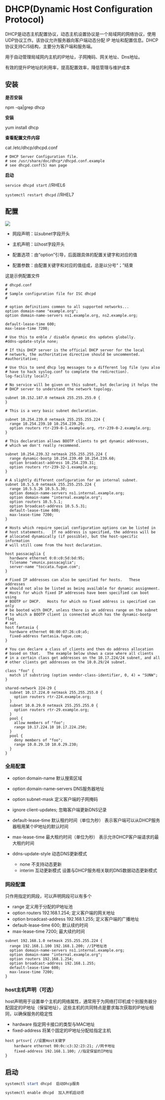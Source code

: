 # DHCP(Dynamic Host Configuration Protocol)

DHCP是动态主机配置协议，动态主机设置协议是一个局域网的网络协议，使用UDP协议工作。该协议允许服务器向客户端动态分配 IP 地址和配置信息。DHCP协议支持C/S结构，主要分为客户端和服务端。

用于自动管理局域网内主机的IP地址，子网掩码、网关地址、Dns地址。

有效的提升IP地址的利用率，提高配置效率，降低管理与维护成本


## 安装

**是否安装**

npm -qa|grep dhcp


**安装**

yum install dhcp

**查看配置文件内容**

cat /etc/dhcp/dhcpd.conf

```
# DHCP Server Configuration file.
# see /usr/share/doc/dhcp*/dhcpd.conf.example
# see dhcpd.conf(5) man page
```

**启动**

`service dhcpd start` //RHEL6

`systemctl restart dhcpd` //RHEL7

## 配置

![](https://i.loli.net/2019/05/08/5cd239ccaf61e.png)

- 网段声明：以subnet字段开头

- 主机声明：以host字段开头

- 配置选项：由“option”引导，后面跟具体的配置关键字和对应的值

- 配置参数：由配置关键字和对应的值组成，总是以分号“；”结束

这是示例配置文件

```
# dhcpd.conf
#
# Sample configuration file for ISC dhcpd
#

# option definitions common to all supported networks...
option domain-name "example.org";
option domain-name-servers ns1.example.org, ns2.example.org;

default-lease-time 600;
max-lease-time 7200;

# Use this to enble / disable dynamic dns updates globally.
#ddns-update-style none;

# If this DHCP server is the official DHCP server for the local
# network, the authoritative directive should be uncommented.
#authoritative;

# Use this to send dhcp log messages to a different log file (you also
# have to hack syslog.conf to complete the redirection).
log-facility local7;

# No service will be given on this subnet, but declaring it helps the 
# DHCP server to understand the network topology.

subnet 10.152.187.0 netmask 255.255.255.0 {
}

# This is a very basic subnet declaration.

subnet 10.254.239.0 netmask 255.255.255.224 {
  range 10.254.239.10 10.254.239.20;
  option routers rtr-239-0-1.example.org, rtr-239-0-2.example.org;
}

# This declaration allows BOOTP clients to get dynamic addresses,
# which we don't really recommend.

subnet 10.254.239.32 netmask 255.255.255.224 {
  range dynamic-bootp 10.254.239.40 10.254.239.60;
  option broadcast-address 10.254.239.31;
  option routers rtr-239-32-1.example.org;
}

# A slightly different configuration for an internal subnet.
subnet 10.5.5.0 netmask 255.255.255.224 {
  range 10.5.5.26 10.5.5.30;
  option domain-name-servers ns1.internal.example.org;
  option domain-name "internal.example.org";
  option routers 10.5.5.1;
  option broadcast-address 10.5.5.31;
  default-lease-time 600;
  max-lease-time 7200;
}

# Hosts which require special configuration options can be listed in
# host statements.   If no address is specified, the address will be
# allocated dynamically (if possible), but the host-specific information
# will still come from the host declaration.

host passacaglia {
  hardware ethernet 0:0:c0:5d:bd:95;
  filename "vmunix.passacaglia";
  server-name "toccata.fugue.com";
}

# Fixed IP addresses can also be specified for hosts.   These addresses
# should not also be listed as being available for dynamic assignment.
# Hosts for which fixed IP addresses have been specified can boot using
# BOOTP or DHCP.   Hosts for which no fixed address is specified can only
# be booted with DHCP, unless there is an address range on the subnet
# to which a BOOTP client is connected which has the dynamic-bootp flag
# set.
host fantasia {
  hardware ethernet 08:00:07:26:c0:a5;
  fixed-address fantasia.fugue.com;
}

# You can declare a class of clients and then do address allocation
# based on that.   The example below shows a case where all clients
# in a certain class get addresses on the 10.17.224/24 subnet, and all
# other clients get addresses on the 10.0.29/24 subnet.

class "foo" {
  match if substring (option vendor-class-identifier, 0, 4) = "SUNW";
}

shared-network 224-29 {
  subnet 10.17.224.0 netmask 255.255.255.0 {
    option routers rtr-224.example.org;
  }
  subnet 10.0.29.0 netmask 255.255.255.0 {
    option routers rtr-29.example.org;
  }
  pool {
    allow members of "foo";
    range 10.17.224.10 10.17.224.250;
  }
  pool {
    deny members of "foo";
    range 10.0.29.10 10.0.29.230;
  }
}
```

### **全局配置**

- option domain-name 默认搜索区域

- option domain-name-servers  DNS服务器地址

- option subnet-mask 定义客户端的子网掩码

- ignore client-updates; 忽略客户端更新DNS记录

- default-lease-time 默认租约时间（单位为秒）
表示客户端可以从DHCP服务器租用某个IP地址的默认时间

- max-lease-time 最大租约时间（单位为秒）
表示允许DHCP客户端请求的最大租约时间

- ddns-update-style 动态DNS更新模式
	- none 不支持动态更新
	- interim 互动更新模式
设置与DHCP服务相关联的DNS数据动态更新模式

### **网段配置**

只作用指定的网段，可以声明网段可以有多个

- range 	定义用于分配的IP地址池
- option routers 192.168.1.254; 定义客户端的网关地址
- option broadcast-address 192.168.1.255; 定义客户端的广播地址
- default-lease-time 600; 默认续约时间
- max-lease-time 7200; 最大续约时间

```shell
subnet 192.168.1.0 netmask 255.255.255.224 {
  range 192.168.1.100 192.168.1.200; //IP地址池
  option domain-name-servers ns1.internal.example.org;
  option domain-name "internal.example.org";
  option routers 192.168.1.254;
  option broadcast-address 192.168.1.255;
  default-lease-time 600;
  max-lease-time 7200;
}
```

### **host主机声明（可选）**

host声明用于设置单个主机的网络属性，通常用于为网络打印机或个别服务器分配固定的IP地址（保留地址），这些主机的共同特点是要求每次获取的IP地址相同，以确保服务的稳定性

- hardware 指定网卡接口的类型与MAC地址
- fixed-address 	将某个固定的IP地址分配给指定主机

```
host prtsvr{ //设置Host关键字 
	hardware ethernet 00:0c:c3:32:23:21; //网卡地址
	fixed-address 192.168.1.100; //指定保留的IP地址
}
```

## 启动

```powershell
systemctl start dhcpd  启动Dhcp服务

systemctl enable dhcpd  加入开机启动项
```




